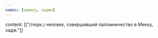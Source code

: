```yaml
---
names: [аджиⒶ, хаджи]
---
```

content: [["⦅тюрк.⦆ человек, совершивший паломничество в Мекку, хадж."]]
